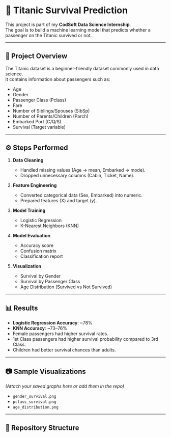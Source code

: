 # 🚢 Titanic Survival Prediction  

This project is part of my **CodSoft Data Science Internship**.  
The goal is to build a machine learning model that predicts whether a passenger on the Titanic survived or not.  

---

## 📌 Project Overview
The Titanic dataset is a beginner-friendly dataset commonly used in data science.  
It contains information about passengers such as:  
- Age  
- Gender  
- Passenger Class (Pclass)  
- Fare  
- Number of Siblings/Spouses (SibSp)  
- Number of Parents/Children (Parch)  
- Embarked Port (C/Q/S)  
- Survival (Target variable)  

---

## ⚙️ Steps Performed
1. **Data Cleaning**  
   - Handled missing values (Age → mean, Embarked → mode).  
   - Dropped unnecessary columns (Cabin, Ticket, Name).  

2. **Feature Engineering**  
   - Converted categorical data (Sex, Embarked) into numeric.  
   - Prepared features (X) and target (y).  

3. **Model Training**  
   - Logistic Regression  
   - K-Nearest Neighbors (KNN)  

4. **Model Evaluation**  
   - Accuracy score  
   - Confusion matrix  
   - Classification report  

5. **Visualization**  
   - Survival by Gender  
   - Survival by Passenger Class  
   - Age Distribution (Survived vs Not Survived)  

---

## 📊 Results
- **Logistic Regression Accuracy**: ~78%  
- **KNN Accuracy**: ~73–76%  
- Female passengers had higher survival rates.  
- 1st Class passengers had higher survival probability compared to 3rd Class.  
- Children had better survival chances than adults.  

---

## 📷 Sample Visualizations
*(Attach your saved graphs here or add them in the repo)*  

- `gender_survival.png`  
- `pclass_survival.png`  
- `age_distribution.png`  

---

## 📂 Repository Structure
